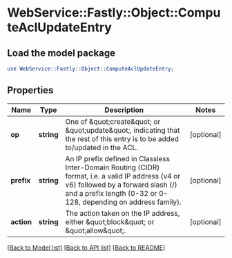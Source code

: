 # WebService::Fastly::Object::ComputeAclUpdateEntry

## Load the model package
```perl
use WebService::Fastly::Object::ComputeAclUpdateEntry;
```

## Properties
Name | Type | Description | Notes
------------ | ------------- | ------------- | -------------
**op** | **string** | One of \&quot;create\&quot; or \&quot;update\&quot;, indicating that the rest of this entry is to be added to/updated in the ACL. | [optional] 
**prefix** | **string** | An IP prefix defined in Classless Inter-Domain Routing (CIDR) format, i.e. a valid IP address (v4 or v6) followed by a forward slash (/) and a prefix length (0-32 or 0-128, depending on address family). | [optional] 
**action** | **string** | The action taken on the IP address, either \&quot;block\&quot; or \&quot;allow\&quot;. | [optional] 

[[Back to Model list]](../README.md#documentation-for-models) [[Back to API list]](../README.md#documentation-for-api-endpoints) [[Back to README]](../README.md)


